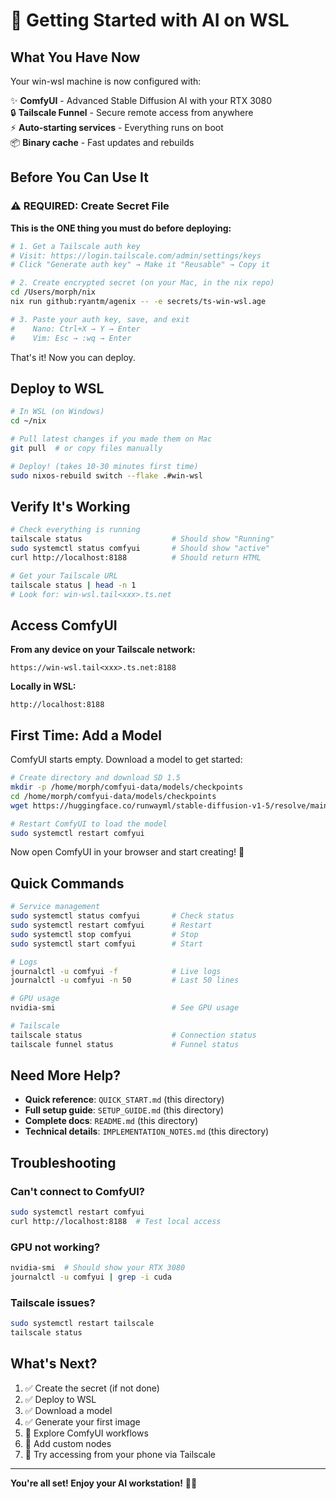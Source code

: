 # 🚀 Getting Started with AI on WSL

## What You Have Now

Your win-wsl machine is now configured with:

✨ **ComfyUI** - Advanced Stable Diffusion AI with your RTX 3080  
🔒 **Tailscale Funnel** - Secure remote access from anywhere  
⚡ **Auto-starting services** - Everything runs on boot  
📦 **Binary cache** - Fast updates and rebuilds  

## Before You Can Use It

### ⚠️ REQUIRED: Create Secret File

**This is the ONE thing you must do before deploying:**

```bash
# 1. Get a Tailscale auth key
# Visit: https://login.tailscale.com/admin/settings/keys
# Click "Generate auth key" → Make it "Reusable" → Copy it

# 2. Create encrypted secret (on your Mac, in the nix repo)
cd /Users/morph/nix
nix run github:ryantm/agenix -- -e secrets/ts-win-wsl.age

# 3. Paste your auth key, save, and exit
#    Nano: Ctrl+X → Y → Enter
#    Vim: Esc → :wq → Enter
```

That's it! Now you can deploy.

## Deploy to WSL

```bash
# In WSL (on Windows)
cd ~/nix

# Pull latest changes if you made them on Mac
git pull  # or copy files manually

# Deploy! (takes 10-30 minutes first time)
sudo nixos-rebuild switch --flake .#win-wsl
```

## Verify It's Working

```bash
# Check everything is running
tailscale status                    # Should show "Running"
sudo systemctl status comfyui       # Should show "active"
curl http://localhost:8188          # Should return HTML

# Get your Tailscale URL
tailscale status | head -n 1
# Look for: win-wsl.tail<xxx>.ts.net
```

## Access ComfyUI

**From any device on your Tailscale network:**
```
https://win-wsl.tail<xxx>.ts.net:8188
```

**Locally in WSL:**
```
http://localhost:8188
```

## First Time: Add a Model

ComfyUI starts empty. Download a model to get started:

```bash
# Create directory and download SD 1.5
mkdir -p /home/morph/comfyui-data/models/checkpoints
cd /home/morph/comfyui-data/models/checkpoints
wget https://huggingface.co/runwayml/stable-diffusion-v1-5/resolve/main/v1-5-pruned-emaonly.safetensors

# Restart ComfyUI to load the model
sudo systemctl restart comfyui
```

Now open ComfyUI in your browser and start creating! 🎨

## Quick Commands

```bash
# Service management
sudo systemctl status comfyui       # Check status
sudo systemctl restart comfyui      # Restart
sudo systemctl stop comfyui         # Stop
sudo systemctl start comfyui        # Start

# Logs
journalctl -u comfyui -f            # Live logs
journalctl -u comfyui -n 50         # Last 50 lines

# GPU usage
nvidia-smi                          # See GPU usage

# Tailscale
tailscale status                    # Connection status
tailscale funnel status             # Funnel status
```

## Need More Help?

- **Quick reference**: `QUICK_START.md` (this directory)
- **Full setup guide**: `SETUP_GUIDE.md` (this directory)
- **Complete docs**: `README.md` (this directory)
- **Technical details**: `IMPLEMENTATION_NOTES.md` (this directory)

## Troubleshooting

### Can't connect to ComfyUI?
```bash
sudo systemctl restart comfyui
curl http://localhost:8188  # Test local access
```

### GPU not working?
```bash
nvidia-smi  # Should show your RTX 3080
journalctl -u comfyui | grep -i cuda
```

### Tailscale issues?
```bash
sudo systemctl restart tailscale
tailscale status
```

## What's Next?

1. ✅ Create the secret (if not done)
2. ✅ Deploy to WSL
3. ✅ Download a model
4. ✅ Generate your first image
5. 🎨 Explore ComfyUI workflows
6. 🔧 Add custom nodes
7. 📱 Try accessing from your phone via Tailscale

---

**You're all set! Enjoy your AI workstation!** 🚀✨

